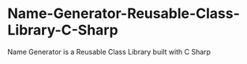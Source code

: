 # Name-Generator-Reusable-Class-Library-C-Sharp
Name Generator is a Reusable Class Library built with C Sharp
